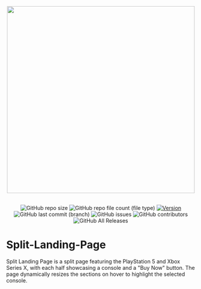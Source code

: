 <div align="center">
  <img src="https://github.com/yazansedih/Split-Landing-Page/assets/137224224/3065dfaf-4dd7-4233-a540-6c3f9634feeb" width=500px/>
  <br />
  <br />

 ![GitHub repo size](https://img.shields.io/github/repo-size/yazansedih/Split-Landing-Page) 
 ![GitHub repo file count (file type)](https://img.shields.io/github/directory-file-count/yazansedih/Split-Landing-Page) 
 [![Version](https://img.shields.io/badge/version-v1.0.0-blue)](https://github.com/yazansedih/Split-Landing-Page/releases/tag/v1.0.0)
 ![GitHub last commit (branch)](https://img.shields.io/github/last-commit/yazansedih/Split-Landing-Page/main) 
 ![GitHub issues](https://img.shields.io/github/issues/yazansedih/Split-Landing-Page)
 ![GitHub contributors](https://img.shields.io/github/contributors/yazansedih/Split-Landing-Page)
 ![GitHub All Releases](https://img.shields.io/github/downloads/yazansedih/Split-Landing-Page/total)
 
</div>  

<h1>Split-Landing-Page</h1>
Split Landing Page is a split page featuring the PlayStation 5 and Xbox Series X, with each half showcasing a console and a "Buy Now" button. The page dynamically resizes the sections on hover to highlight the selected console.

